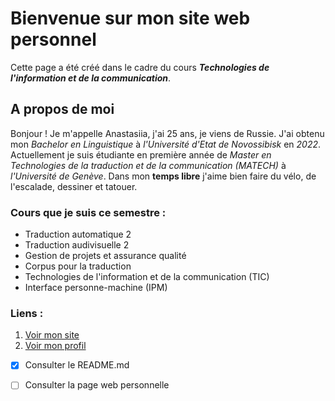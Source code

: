 # Bienvenue sur mon site web personnel 

Cette page a été créé dans le cadre du cours ***Technologies de l'information et de la communication***.

## A propos de moi

Bonjour ! Je m'appelle Anastasiia, j'ai 25 ans, je viens de Russie.
J'ai obtenu mon *Bachelor en Linguistique* à *l'Université d'Etat de Novossibisk* en *2022*.
Actuellement je suis étudiante en première année de *Master en Technologies de la traduction et de la communication (MATECH)* à *l'Université de Genève*.
Dans mon **temps libre** j'aime bien faire du vélo, de l'escalade, dessiner et tatouer.

### Cours que je suis ce semestre :

- Traduction automatique 2
- Traduction audivisuelle 2
- Gestion de projets et assurance qualité
- Corpus pour la traduction
- Technologies de l'information et de la communication (TIC)
- Interface personne-machine (IPM)

### Liens : 
1. [Voir mon site](https://nenastje.github.io/)
2. [Voir mon profil](https://github.com/nenastje)

- [x] Consulter le README.md
- [ ] Consulter la page web personnelle

